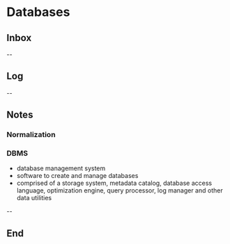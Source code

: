# Databases

## Inbox

--

## Log

--

## Notes

### Normalization

### DBMS

- database management system
- software to create and manage databases
- comprised of a storage system, metadata catalog, database access language, optimization engine, query processor, log manager and other data utilities

--

## End
